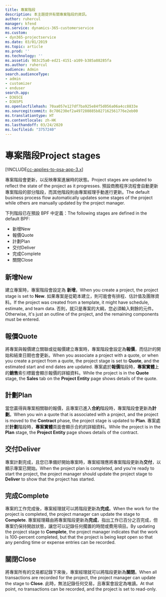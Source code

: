 ```yaml
---
title: 專案階段
description: 本主題提供有關專案階段的資訊。
author: ruhercul
manager: kfend
ms.service: dynamics-365-customerservice
ms.custom:
- dyn365-projectservice
ms.date: 03/01/2019
ms.topic: article
ms.prod: ''
ms.technology: ''
ms.assetid: 983c25a0-ed21-4151-a109-b385a88285fa
ms.author: ruhercul
audience: Admin
search.audienceType:
- admin
- customizer
- enduser
search.app:
- D365CE
- D365PS
ms.openlocfilehash: 70aa057e127df7ba925e84f5d056a06a4cc8833e
ms.sourcegitcommit: 8c786230ef2a497280885b827162561776e2eb00
ms.translationtype: HT
ms.contentlocale: zh-HK
ms.lasthandoff: 03/24/2020
ms.locfileid: "3757240"
---
```

# <a name="project-stages"></a><span data-ttu-id="82e5a-103">專案階段</span><span class="sxs-lookup"><span data-stu-id="82e5a-103">Project stages</span></span> 

[!INCLUDE[cc-applies-to-psa-app-3.x](../includes/cc-applies-to-psa-app-3x.md)]

<span data-ttu-id="82e5a-104">專案階段會更新，以反映專案進展時的狀態。</span><span class="sxs-lookup"><span data-stu-id="82e5a-104">Project stages are updated to reflect the state of the project as it progresses.</span></span> <span data-ttu-id="82e5a-105">預設商務程序流程會自動更新專案階段的部分階段，而其他階段則由專案經理手動進行更新。</span><span class="sxs-lookup"><span data-stu-id="82e5a-105">The default business process flow automatically updates some stages of the project while others are manually updated by the project manager.</span></span> 

<span data-ttu-id="82e5a-106">下列階段已在預設 BPF 中定義：</span><span class="sxs-lookup"><span data-stu-id="82e5a-106">The following stages are defined in the default BPF:</span></span>

- <span data-ttu-id="82e5a-107">新增</span><span class="sxs-lookup"><span data-stu-id="82e5a-107">New</span></span>
- <span data-ttu-id="82e5a-108">報價</span><span class="sxs-lookup"><span data-stu-id="82e5a-108">Quote</span></span>
- <span data-ttu-id="82e5a-109">計劃</span><span class="sxs-lookup"><span data-stu-id="82e5a-109">Plan</span></span>
- <span data-ttu-id="82e5a-110">交付</span><span class="sxs-lookup"><span data-stu-id="82e5a-110">Deliver</span></span>
- <span data-ttu-id="82e5a-111">完成</span><span class="sxs-lookup"><span data-stu-id="82e5a-111">Complete</span></span>
- <span data-ttu-id="82e5a-112">關閉</span><span class="sxs-lookup"><span data-stu-id="82e5a-112">Close</span></span> 

## <a name="new"></a><span data-ttu-id="82e5a-113">新增</span><span class="sxs-lookup"><span data-stu-id="82e5a-113">New</span></span>

<span data-ttu-id="82e5a-114">建立專案時，專案階段會設定為 **新增**。</span><span class="sxs-lookup"><span data-stu-id="82e5a-114">When you create a project, the project stage is set to **New**.</span></span> <span data-ttu-id="82e5a-115">如果專案是從範本建立，則可能會有排程、估計值及團隊資料。</span><span class="sxs-lookup"><span data-stu-id="82e5a-115">If the project was created from a template, it might have schedule, estimate, and team data.</span></span> <span data-ttu-id="82e5a-116">否則，就只是專案的大綱，您必須輸入剩餘的元件。</span><span class="sxs-lookup"><span data-stu-id="82e5a-116">Otherwise, it's just an outline of the project, and the remaining components must be entered.</span></span>

## <a name="quote"></a><span data-ttu-id="82e5a-117">報價</span><span class="sxs-lookup"><span data-stu-id="82e5a-117">Quote</span></span>

<span data-ttu-id="82e5a-118">將專案與報價建立關聯或從報價建立專案時，專案階段會設定為**報價**，而估計的開始和結束日期也會更新。</span><span class="sxs-lookup"><span data-stu-id="82e5a-118">When you associate a project with a quote, or when you create a project from a quote, the project stage is set to **Quote**, and the estimated start and end dates are updated.</span></span> <span data-ttu-id="82e5a-119">專案處於**報價**階段時，**專案實體**上的**銷售**索引標籤會顯示報價的詳細資料。</span><span class="sxs-lookup"><span data-stu-id="82e5a-119">While the project is in the **Quote** stage, the **Sales** tab on the **Project Entity** page shows details of the quote.</span></span>

## <a name="plan"></a><span data-ttu-id="82e5a-120">計劃</span><span class="sxs-lookup"><span data-stu-id="82e5a-120">Plan</span></span>

<span data-ttu-id="82e5a-121">當您贏得與專案相關聯的報價，且專案已進入**合約**階段時，專案階段會更新為**計劃**。</span><span class="sxs-lookup"><span data-stu-id="82e5a-121">When you win a quote that is associated with a project, and the project is moved to the **Contract** phase, the project stage is updated to **Plan**.</span></span> <span data-ttu-id="82e5a-122">專案處於**計劃**階段時，**專案實體**頁面會顯示合約的詳細資料。</span><span class="sxs-lookup"><span data-stu-id="82e5a-122">While the project is in the **Plan** stage, the **Project Entity** page shows details of the contract.</span></span>

## <a name="deliver"></a><span data-ttu-id="82e5a-123">交付</span><span class="sxs-lookup"><span data-stu-id="82e5a-123">Deliver</span></span>

<span data-ttu-id="82e5a-124">專案計劃完成，且您已準備好開始專案時，專案經理應將專案階段更新為**交付**，以顯示專案已開始。</span><span class="sxs-lookup"><span data-stu-id="82e5a-124">When the project plan is completed, and you're ready to start the project, the project manager should update the project stage to **Deliver** to show that the project has started.</span></span>

## <a name="complete"></a><span data-ttu-id="82e5a-125">完成</span><span class="sxs-lookup"><span data-stu-id="82e5a-125">Complete</span></span> 

<span data-ttu-id="82e5a-126">專案的工作完成後，專案經理就可以將階段更新為**完成**。</span><span class="sxs-lookup"><span data-stu-id="82e5a-126">When the work for the project is completed, the project manager can update the stage to **Complete**.</span></span> <span data-ttu-id="82e5a-127">專案經理藉由將專案階段更新為**完成**，指出工作已百分之百完成，但專案仍保持開啟狀態，讓您可以記錄任何擱置的時間或費用項目。</span><span class="sxs-lookup"><span data-stu-id="82e5a-127">By updating the project stage to **Complete**, the project manager indicates that the work is 100-percent completed, but that the project is being kept open so that any pending time or expense entries can be recorded.</span></span>

## <a name="close"></a><span data-ttu-id="82e5a-128">關閉</span><span class="sxs-lookup"><span data-stu-id="82e5a-128">Close</span></span>

<span data-ttu-id="82e5a-129">將專案所有的交易都記錄下來後，專案經理就可以將階段更新為**關閉**。</span><span class="sxs-lookup"><span data-stu-id="82e5a-129">When all transactions are recorded for the project, the project manager can update the stage to **Close**.</span></span> <span data-ttu-id="82e5a-130">此時，無法記錄任何交易，且專案會設定為唯讀。</span><span class="sxs-lookup"><span data-stu-id="82e5a-130">At that point, no transactions can be recorded, and the project is set to read-only.</span></span>
